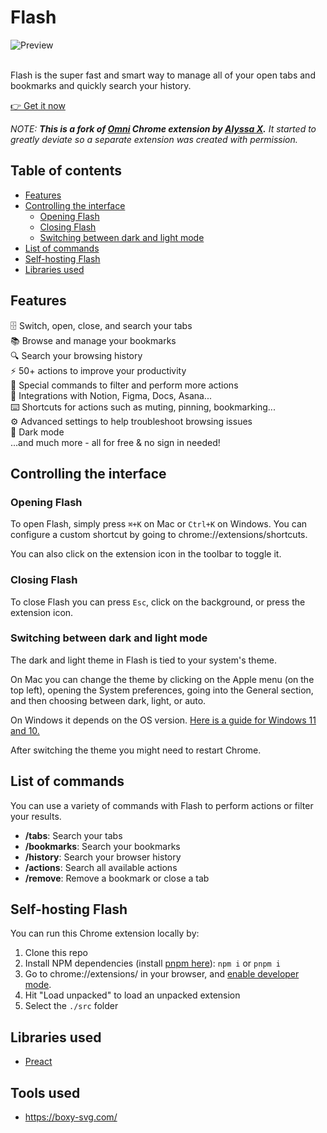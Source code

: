 # Flash

![Preview](preview.gif)
<br>
<br>

Flash is the super fast and smart way to manage all of your open tabs and bookmarks and quickly search your history.

[👉 Get it now](https://chrome.google.com/webstore/detail/...tbd...)

_NOTE: **This is a fork of [Omni](https://github.com/alyssaxuu/omni) Chrome extension by [Alyssa X](https://alyssax.com).** It started to greatly deviate so a separate extension was created with permission._ 

## Table of contents

- [Features](#features)
- [Controlling the interface](#controlling-the-interface)
  - [Opening Flash](#opening-flash)
  - [Closing Flash](#closing-flash)
  - [Switching between dark and light mode](#switching-between-dark-and-light-mode)
- [List of commands](#list-of-commands)
- [Self-hosting Flash](#self-hosting-flash)
- [Libraries used](#libraries-used)

## Features

🗄 Switch, open, close, and search your tabs<br> 📚 Browse and manage your bookmarks<br> 🔍 Search your browsing history<br> ⚡️ 50+ actions to improve your productivity<br> 🔮 Special commands to filter and perform more actions<br> 🧩 Integrations with Notion, Figma, Docs, Asana...<br> ⌨️ Shortcuts for actions such as muting, pinning, bookmarking...<br> ⚙️ Advanced settings to help troubleshoot browsing issues<br> 🌙 Dark mode<br> ...and much more - all for free & no sign in needed!

## Controlling the interface

### Opening Flash

To open Flash, simply press `⌘+K` on Mac or `Ctrl+K` on Windows. You can configure a custom shortcut by going to chrome://extensions/shortcuts.

You can also click on the extension icon in the toolbar to toggle it.

### Closing Flash

To close Flash you can press `Esc`, click on the background, or press the extension icon.

### Switching between dark and light mode

The dark and light theme in Flash is tied to your system's theme.

On Mac you can change the theme by clicking on the Apple menu (on the top left), opening the System preferences, going into the General section, and then choosing between dark, light, or auto.

On Windows it depends on the OS version. [Here is a guide for Windows 11 and 10.](https://support.microsoft.com/en-us/windows/change-desktop-background-and-colors-176702ca-8e24-393b-15f2-b15b38f69de6#ID0EBF=Windows_11)

After switching the theme you might need to restart Chrome.

## List of commands

You can use a variety of commands with Flash to perform actions or filter your results.

- **/tabs**: Search your tabs
- **/bookmarks**: Search your bookmarks
- **/history**: Search your browser history
- **/actions**: Search all available actions
- **/remove**: Remove a bookmark or close a tab

## Self-hosting Flash

You can run this Chrome extension locally by:

1. Clone this repo
2. Install NPM dependencies (install [pnpm here](https://pnpm.io/installation)): `npm i` or `pnpm i` 
3. Go to chrome://extensions/ in your browser, and [enable developer mode](https://developer.chrome.com/docs/extensions/mv2/faq/#:~:text=You%20can%20start%20by%20turning,a%20packaged%20extension%2C%20and%20more.).
4. Hit "Load unpacked" to load an unpacked extension
5. Select the `./src` folder

## Libraries used

- [Preact](https://preactjs.com/)

## Tools used

- https://boxy-svg.com/

